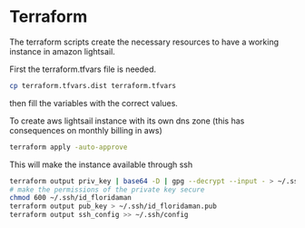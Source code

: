 # Terraform

The terraform scripts create the necessary resources to have a working instance in amazon lightsail.

First the terraform.tfvars file is needed.

```bash
cp terraform.tfvars.dist terraform.tfvars
```
then fill the variables with the correct values.


To create aws lightsail instance with its own dns zone (this has consequences on monthly billing in aws)
```bash
terraform apply -auto-approve
```

This will make the instance available through ssh
```bash
terraform output priv_key | base64 -D | gpg --decrypt --input - > ~/.ssh/id_floridaman
# make the permissions of the private key secure
chmod 600 ~/.ssh/id_floridaman 
terraform output pub_key > ~/.ssh/id_floridaman.pub
terraform output ssh_config >> ~/.ssh/config
```
